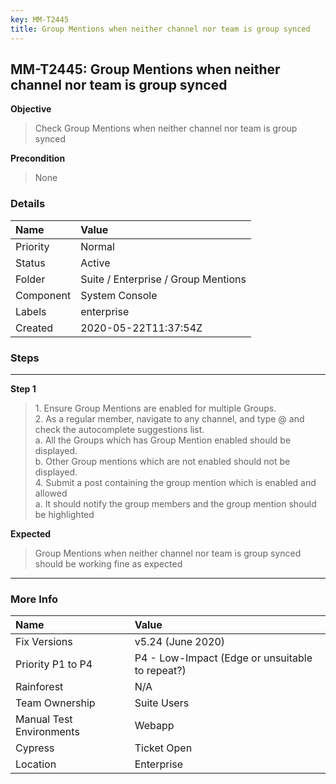 ```yaml
---
key: MM-T2445
title: Group Mentions when neither channel nor team is group synced
---
```


## MM-T2445: Group Mentions when neither channel nor team is group synced

**Objective**

> <article>Check Group Mentions when neither channel nor team is group synced</article>

**Precondition**

> <article>None</article>

### Details

| Name      | Value                               |
| :-------- | :---------------------------------- |
| Priority  | Normal                              |
| Status    | Active                              |
| Folder    | Suite / Enterprise / Group Mentions |
| Component | System Console                      |
| Labels    | enterprise                          |
| Created   | 2020-05-22T11:37:54Z                |

### Steps

<hr/>

**Step 1**

> <article>1. Ensure Group Mentions are enabled for multiple Groups.<br />    2. As a regular member, navigate to any channel, and type @ and check the autocomplete suggestions list. <br />        a. All the Groups which has Group Mention enabled should be displayed. <br />        b. Other Group mentions which are not enabled should not be displayed. <br />    4. Submit a post containing the group mention which is enabled and allowed<br />        a. It should notify the group members and the group mention should be highlighted</article>

**Expected**

> <article>Group Mentions when neither channel nor team is group synced should be working fine as expected</article>

<hr/>

### More Info

| Name                     | Value                                           |
| :----------------------- | :---------------------------------------------- |
| Fix Versions             | v5.24 (June 2020)                               |
| Priority P1 to P4        | P4 - Low-Impact (Edge or unsuitable to repeat?) |
| Rainforest               | N/A                                             |
| Team Ownership           | Suite Users                                     |
| Manual Test Environments | Webapp                                          |
| Cypress                  | Ticket Open                                     |
| Location                 | Enterprise                                      |
